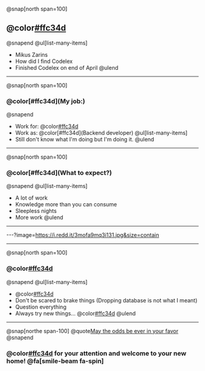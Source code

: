 
@snap[north span=100]
## @color[#ffc34d](Welcome)
@snapend
@ul[list-many-items]
- Mikus Zarins
- How did I find Codelex
- Finished Codelex on end of April
@ulend

---

@snap[north span=100]
### @color[#ffc34d](My job:)
@snapend
- Work for: @color[#ffc34d](Expert-quality)
- Work as: @color[#ffc34d](Backend developer)
@ul[list-many-items]
- Still don't know what I'm doing but I'm doing it.
@ulend

---
@snap[north span=100]
### @color[#ffc34d](What to expect?)
@snapend
@ul[list-many-items]
- A lot of work
- Knowledge more than you can consume
- Sleepless nights
- More work
@ulend

---
---?image=https://i.redd.it/3mofa9mq3i131.jpg&size=contain

---
@snap[north span=100]
### @color[#ffc34d](Suggestions)
@snapend
@ul[list-many-items]
- @color[#ffc34d]("Dragāt")
- Don't be scared to brake things (Dropping database is not what I meant)
- Question everything
- Always try new things... @color[#ffc34d](Constantly)
@ulend

---
@snap[northe span-100]
@quote[May the odds be ever in your favor](me)
@snapend
### @color[#ffc34d](Thnx) for your attention and welcome to your new home! @fa[smile-beam fa-spin]
